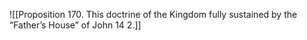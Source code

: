 ![[Proposition 170. This doctrine of the Kingdom fully sustained by the “Father’s House” of John 14 2.]]